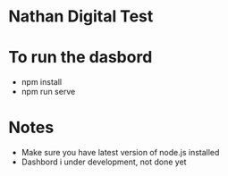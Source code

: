 
# Nathan Digital Test

# To run the dasbord
- npm install
- npm run serve


# Notes
- Make sure you have latest version of node.js installed
- Dashbord i under development, not done yet
